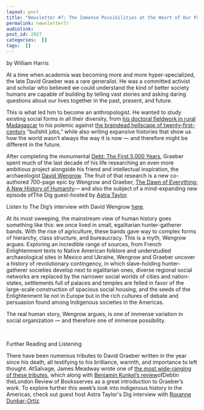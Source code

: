 ```yaml
---
layout: post
title: "Newsletter #7: The Immense Possibilities at the Heart of Our Past and Present, with David Wengrow"
permalink: newsletter7/
audiolink: 
post_id: 2027
categories:  []
tags:  []
---
```



by William Harris

At a time when academia was becoming more and more hyper-specialized, the late David Graeber was a rare generalist. He was a committed activist and scholar who believed we could understand the kind of better society humans are capable of building by telling vast stories and asking daring questions about our lives together in the past, present, and future.

This is what led him to become an anthropologist. He wanted to study existing social forms in all their diversity, from [his doctoral fieldwork in rural Madagascar](https://iupress.org/9780253219152/lost-people/) to his polemic against [the braindead hellscape of twenty-first-century](https://www.simonandschuster.com/books/Bullshit-Jobs/David-Graeber/9781501143335) “bullshit jobs,” while also writing expansive histories that show us how the world wasn’t always the way it is now — and therefore might be different in the future.

After completing the monumental [Debt: The First 5,000 Years](https://www.mhpbooks.com/books/debt/), Graeber spent much of the last decade of his life researching an even more ambitious project alongside his friend and intellectual inspiration, the archaeologist [David Wengrow](https://www.ucl.ac.uk/archaeology/people/david-wengrow-professor-comparative-archaeology). The fruit of that research is a new co-authored 700-page epic by Wengrow and Graeber, [The Dawn of Everything: A New History of Humanity](https://us.macmillan.com/books/9780374157357)— and also the subject of a mind-expanding new episode ofThe Dig guest-hosted by [Astra Taylor](https://www.thedigradio.com/tag/astra-taylor).

Listen to The Dig’s interview with David Wengrow [here](https://thedigradio.com/podcast/the-dawn-of-everything-w-david-wengrow).

At its most sweeping, the mainstream view of human history goes something like this: we once lived in small, egalitarian hunter-gatherer bands. With the rise of agriculture, these bands gave way to complex forms of hierarchy, class structure, and bureaucracy. This is a myth, Wengrow argues. Exploring an incredible range of sources, from French Enlightenment texts to Native American folklore and understudied archaeological sites in Mexico and Ukraine, Wengrow and Graeber uncover a history of revolutionary contingency, in which slave-holding hunter-gatherer societies develop next to egalitarian ones, diverse regional social networks are replaced by the narrower social worlds of cities and nation-states, settlements full of palaces and temples are felled in favor of the large-scale construction of spacious social housing, and the seeds of the Enlightenment lie not in Europe but in the rich cultures of debate and persuasion found among Indigenous societies in the Americas.

The real human story, Wengrow argues, is one of immense variation in social organization — and therefore one of immense possibility.

 

Further Reading and Listening

There have been numerous tributes to David Graeber written in the year since his death, all testifying to his brilliance, warmth, and importance to left thought. AtSalvage, James Meadway wrote one of [the most wide-ranging of these tributes](https://salvage.zone/articles/acting-as-if-one-is-already-free-david-graebers-political-economy-and-the-strategic-impasse-of-the-left/), which along with [Benjamin Kunkel’s review](https://www.lrb.co.uk/the-paper/v34/n09/benjamin-kunkel/forgive-us-our-debts)ofDebtin theLondon Review of Booksserves as a great introduction to Graeber’s work. To explore further this week’s look into indigenous history in the Americas, check out guest host Astra Taylor's Dig interview with [Roxanne Dunbar-Ortiz](https://www.thedigradio.com/podcast/roxanne-dunbar-ortiz-on-indigenous-history).

 

